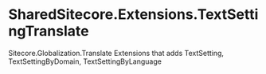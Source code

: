 # SharedSitecore.Extensions.TextSettingTranslate
Sitecore.Globalization.Translate Extensions that adds TextSetting, TextSettingByDomain, TextSettingByLanguage
